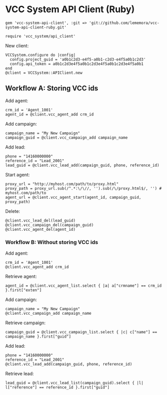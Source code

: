 # VCC System API Client (Ruby)

```
gem 'vcc-system-api-client', :git => 'git://github.com/lememora/vcc-system-api-client-ruby.git'
```

```
require 'vcc_system/api_client'
```

New client:

```
VCCSystem.configure do |config|
  config.project_guid = 'a0b1c2d3-e4f5-a0b1-c2d3-e4f5a0b1c2d3'
  config.api_token = a0b1c2d3e4f5a0b1c2d3e4f5a0b1c2d3e4f5a0b1
end
@client = VCCSystem::APIClient.new
```

## Workflow A: Storing VCC ids

Add agent:

```
crm_id = 'Agent_1001'
agent_id = @client.vcc_agent_add crm_id
```

Add campaign:

```
campaign_name = "My New Campaign"
campaign_guid = @client.vcc_campaign_add campaign_name
```

Add lead:

```
phone = "14160000000"
reference_id = "Lead_2001"
lead_guid = @client.vcc_lead_add(campaign_guid, phone, reference_id)
```

Start agent:

```
proxy_url = "http://myhost.com/path/to/proxy.html"
proxy_path = proxy_url.sub(/^.*:\/\//, '').sub(/\/proxy.html$/, '') # myhost.com/path/to
agent_url = @client.vcc_agent_start(agent_id, campaign_guid, proxy_path)
```

Delete:

```
@client.vcc_lead_del(lead_guid)
@client.vcc_campaign_del(campaign_guid)
@client.vcc_agent_del(agent_id)
```

### Workflow B: Without storing VCC ids

Add agent:

```
crm_id = 'Agent_1001'
@client.vcc_agent_add crm_id
```

Retrieve agent:

```
agent_id = @client.vcc_agent_list.select { |a| a["crmname"] == crm_id }.first["exten"]
```

Add campaign:

```
campaign_name = "My New Campaign"
@client.vcc_campaign_add campaign_name
```

Retrieve campaign:

```
campaign_guid = @client.vcc_campaign_list.select { |c| c["name"] == campaign_name }.first["guid"]
```

Add lead:

```
phone = "14160000000"
reference_id = "Lead_2001"
@client.vcc_lead_add(campaign_guid, phone, reference_id)
```

Retrieve lead:

```
lead_guid = @client.vcc_lead_list(campaign_guid).select { |l| l["reference"] == reference_id }.first["guid"]
```
